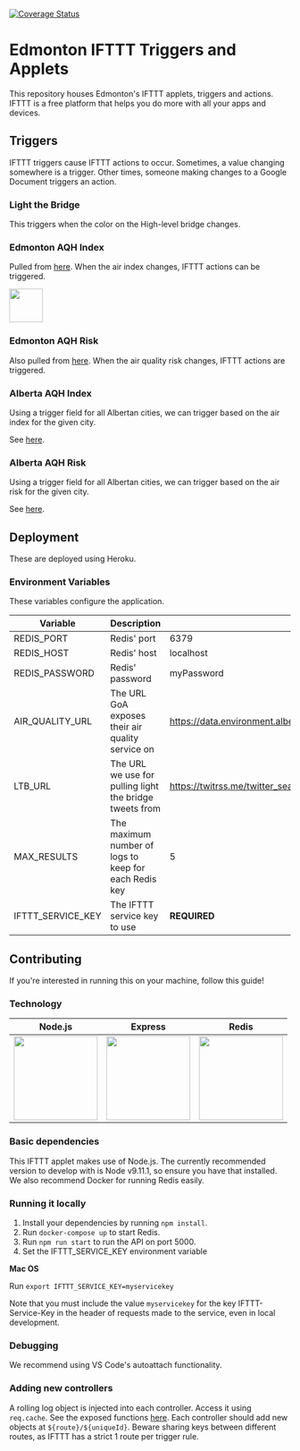[![Coverage Status](https://coveralls.io/repos/github/CityofEdmonton/IFTTT-Edmonton/badge.svg?branch=master)](https://coveralls.io/github/CityofEdmonton/IFTTT-Edmonton?branch=master)

# Edmonton IFTTT Triggers and Applets
This repository houses Edmonton's IFTTT applets, triggers and actions. IFTTT is a free platform that helps you do more with all your apps and devices.

## Triggers
IFTTT triggers cause IFTTT actions to occur. Sometimes, a value changing somewhere is a trigger. Other times, someone making changes to a Google Document triggers an action.

### Light the Bridge
This triggers when the color on the High-level bridge changes.

### Edmonton AQH Index
Pulled from [here](http://data.environment.alberta.ca/Services/AirQualityV2/AQHIsource.svc/CommunityAQHIs(67)). When the air index changes, IFTTT actions can be triggered.

<img src="https://i.imgur.com/RlUlfz0.jpg" height="60"/>

### Edmonton AQH Risk
Also pulled from [here](http://data.environment.alberta.ca/Services/AirQualityV2/AQHIsource.svc/CommunityAQHIs(67)). When the air quality risk changes, IFTTT actions are triggered.

### Alberta AQH Index
Using a trigger field for all Albertan cities, we can trigger based on the air index for the given city.

See [here](https://data.environment.alberta.ca/Services/AirQualityV2/AQHIsource.svc/CommunityAQHIs).

### Alberta AQH Risk
Using a trigger field for all Albertan cities, we can trigger based on the air risk for the given city.

See [here](https://data.environment.alberta.ca/Services/AirQualityV2/AQHIsource.svc/CommunityAQHIs).

## Deployment
These are deployed using Heroku.

### Environment Variables
These variables configure the application.

| Variable | Description | Default value |
| ------------- | ------------- | ------------- |
| REDIS_PORT | Redis' port | 6379 |
| REDIS_HOST | Redis' host | localhost |
| REDIS_PASSWORD | Redis' password | myPassword |
| AIR_QUALITY_URL | The URL GoA exposes their air quality service on | https://data.environment.alberta.ca/Services/AirQualityV2/AQHIsource.svc/CommunityAQHIs |
| LTB_URL | The URL we use for pulling light the bridge tweets from | https://twitrss.me/twitter_search_to_rss/?term=LighttheBridge%20from:CityofEdmonton |
| MAX_RESULTS | The maximum number of logs to keep for each Redis key | 5 |
| IFTTT_SERVICE_KEY | The IFTTT service key to use | **REQUIRED** |

## Contributing
If you're interested in running this on your machine, follow this guide!

### Technology
| Node.js  | Express | Redis |
| ------------- | ------------- | ------------ |
| <img src="https://i.imgur.com/yw49mjp.png" height="150"/>  | <img src="https://i.imgur.com/CucU5nR.png" height="150"/>  | <img src="https://i.imgur.com/FCLDdj6.png" height="150"/> |

### Basic dependencies
This IFTTT applet makes use of Node.js. The currently recommended version to develop with is Node v9.11.1, so ensure you have that installed. We also recommend Docker for running Redis easily.

### Running it locally
1. Install your dependencies by running `npm install`.
1. Run `docker-compose up` to start Redis.
1. Run `npm run start` to run the API on port 5000.
1. Set the IFTTT_SERVICE_KEY environment variable

**Mac OS**

Run `export IFTTT_SERVICE_KEY=myservicekey`

Note that you must include the value `myservicekey` for the key IFTTT-Service-Key in the header of requests made to the service, even in local development.


### Debugging
We recommend using VS Code's autoattach functionality.

### Adding new controllers
A rolling log object is injected into each controller. Access it using `req.cache`. See the exposed functions [here](src/cache/change-writer.js). Each controller should add new objects at `${route}/${uniqueId}`. Beware sharing keys between different routes, as IFTTT has a strict 1 route per trigger rule.
